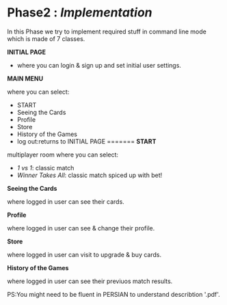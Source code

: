 # Phase2 : *Implementation*

In this Phase we try to implement required stuff in command line mode which is made of 7 classes.

**INITIAL PAGE**
- where you can login & sign up and set initial user settings.

**MAIN MENU**

where you can select:
- START
- Seeing the Cards
- Profile
- Store
- History of the Games
- log out:returns to INITIAL PAGE
=======
**START**

multiplayer room where you can select:
 - *1 vs 1*: classic match
 - *Winner Takes All*: classic match spiced up with bet!

**Seeing the Cards**

where logged in user can see their cards.

**Profile**

where logged in user can see & change their profile.

**Store**

where logged in user can visit to upgrade & buy cards.

**History of the Games**

where logged in user can see their previuos match results.


 PS:You might need to be fluent in PERSIAN to understand describtion '.pdf'.
